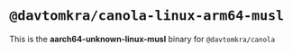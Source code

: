 # `@davtomkra/canola-linux-arm64-musl`

This is the **aarch64-unknown-linux-musl** binary for `@davtomkra/canola`
